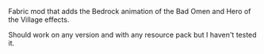 Fabric mod that adds the Bedrock animation of the Bad Omen and Hero of the Village effects.

Should work on any version and with any resource pack but I haven't tested it.
